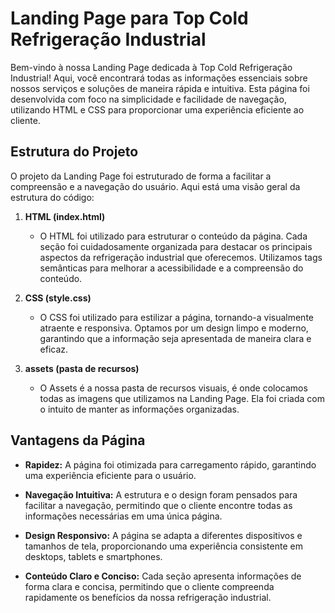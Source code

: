 # Landing Page para Top Cold Refrigeração Industrial
Bem-vindo à nossa Landing Page dedicada à Top Cold Refrigeração Industrial! Aqui, você encontrará todas as informações essenciais sobre nossos serviços e soluções de maneira rápida e intuitiva. Esta página foi desenvolvida com foco na simplicidade e facilidade de navegação, utilizando HTML e CSS para proporcionar uma experiência eficiente ao cliente.

## Estrutura do Projeto
O projeto da Landing Page foi estruturado de forma a facilitar a compreensão e a navegação do usuário. Aqui está uma visão geral da estrutura do código:

1. **HTML (index.html)**
   - O HTML foi utilizado para estruturar o conteúdo da página. Cada seção foi cuidadosamente organizada para destacar os principais aspectos da refrigeração industrial que oferecemos. Utilizamos tags semânticas para melhorar a acessibilidade e a compreensão do conteúdo.

2. **CSS (style.css)**
   - O CSS foi utilizado para estilizar a página, tornando-a visualmente atraente e responsiva. Optamos por um design limpo e moderno, garantindo que a informação seja apresentada de maneira clara e eficaz.

3. **assets (pasta de recursos)**
   - O Assets é a nossa pasta de recursos visuais, é onde colocamos todas as imagens que utilizamos na Landing Page. Ela foi criada com o intuito de manter as informações organizadas.

## Vantagens da Página
- **Rapidez:** A página foi otimizada para carregamento rápido, garantindo uma experiência eficiente para o usuário.
  
- **Navegação Intuitiva:** A estrutura e o design foram pensados para facilitar a navegação, permitindo que o cliente encontre todas as informações necessárias em uma única página.

- **Design Responsivo:** A página se adapta a diferentes dispositivos e tamanhos de tela, proporcionando uma experiência consistente em desktops, tablets e smartphones.

- **Conteúdo Claro e Conciso:** Cada seção apresenta informações de forma clara e concisa, permitindo que o cliente compreenda rapidamente os benefícios da nossa refrigeração industrial.
